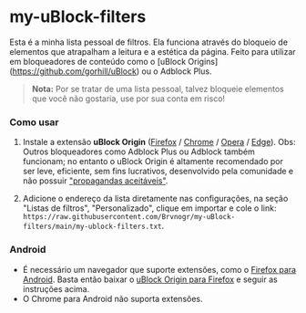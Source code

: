 # my-uBlock-filters
Esta é a minha lista pessoal de filtros. Ela funciona através do bloqueio de elementos que atrapalham a leitura e a estética da página. Feito para utilizar em bloqueadores de conteúdo como o [uBlock Origins] (https://github.com/gorhill/uBlock) ou o Adblock Plus.

> __Nota:__ Por se tratar de uma lista pessoal, talvez bloqueie elementos que você não gostaria, use por sua conta em risco!

### Como usar

1. Instale a extensão __uBlock Origin__ ([Firefox](https://addons.mozilla.org/pt-BR/firefox/addon/ublock-origin/) / [Chrome](https://chrome.google.com/webstore/detail/ublock-origin/cjpalhdlnbpafiamejdnhcphjbkeiagm?hl=pt-BR) / [Opera](https://addons.opera.com/pt-br/extensions/details/ublock/) / [Edge](https://www.microsoft.com/pt-br/p/ublock-origin/9nblggh444l4)).
Obs: Outros bloqueadores como Adblock Plus ou Adblock também funcionam; no entanto o uBlock Origin é altamente recomendado por ser leve, eficiente, sem fins lucrativos, desenvolvido pela comunidade e não possuir ["propagandas aceitáveis"](https://www.theverge.com/2016/9/13/12890050/adblock-plus-now-sells-ads).

2. Adicione o endereço da lista diretamente nas configurações, na seção "Listas de filtros", "Personalizado", clique em importar e cole o link: `https://raw.githubusercontent.com/Brvnogr/my-uBlock-filters/main/my-ublock-filters.txt`.

### Android
- É necessário um navegador que suporte extensões, como o [Firefox para Android](https://play.google.com/store/apps/details?id=org.mozilla.firefox&hl=pt_BR). Basta então baixar o [uBlock Origin para Firefox](https://addons.mozilla.org/pt-BR/firefox/addon/ublock-origin/) e seguir as instruções acima.
- O Chrome para Android não suporta extensões.

